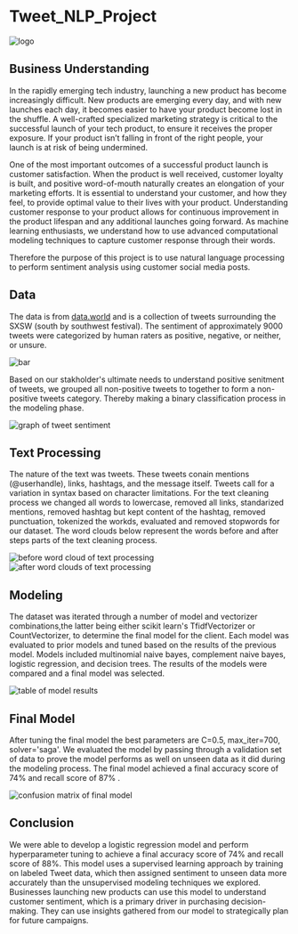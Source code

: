 # Tweet_NLP_Project
![logo](/images/logo.png)

## Business Understanding
In the rapidly emerging tech industry, launching a new product has become increasingly difficult. New products are emerging every day, and with new launches each day, it becomes easier to have your product become lost in the shuffle. A well-crafted specialized marketing strategy is critical to the successful launch of your tech product, to ensure it receives the proper exposure. If your product isn’t falling in front of the right people, your launch is at risk of being undermined.

One of the most important outcomes of a successful product launch is customer satisfaction. When the product is well received, customer loyalty is built, and positive word-of-mouth naturally creates an elongation of your marketing efforts. It is essential to understand your customer, and how they feel, to provide optimal value to their lives with your product. Understanding customer response to your product allows for continuous improvement in the product lifespan and any additional launches going forward. As machine learning enthusiasts, we understand how to use advanced computational modeling techniques to capture customer response through their words. 

Therefore the purpose of this project is to use natural language processing to perform sentiment analysis using customer social media posts.

## Data
The data is from [data.world](https://data.world/crowdflower/brands-and-product-emotions) and is a collection of tweets surrounding the SXSW (south by southwest festival). The sentiment of approximately 9000 tweets were categorized by human raters as positive, negative, or neither, or unsure. 

![bar](/images/tweet_sentiment.png)

Based on our stakholder's ultimate needs to understand positive senitment of tweets, we grouped all non-positive tweets to together to form a non-positive tweets category. Thereby making a binary classification process in the modeling phase. 

![graph of tweet sentiment](images/binary_tweet_sentiment.png)

## Text Processing
The nature of the text was tweets. These tweets conain mentions (@userhandle), links, hashtags, and the message itself. Tweets call for a variation in syntax based on character limitations. For the text cleaning process we changed all words to lowercase, removed all links, standarized mentions, removed hashtag but kept content of the hashtag, removed punctuation, tokenized the workds, evaluated and removed stopwords for our dataset. The word clouds below represent the words before and after steps parts of the text cleaning process. 

![before word cloud of text processing](/images/wordcloud_before.png)
![after word clouds of text processing](/images/wordcloud_after.png)

## Modeling
The dataset was iterated through a number of model and vectorizer combinations,the latter being either scikit learn's TfidfVectorizer or CountVectorizer, to determine the final model for the client. Each model was evaluated to prior models and tuned based on the results of the previous model. Models included multinomial naive bayes, complement naive bayes, logistic regression, and decision trees. The results of the models were compared and a final model was selected. 

![table of model results](/images/model_results.png)

## Final Model
After tuning the final model the best parameters are C=0.5, max_iter=700, solver='saga'. We evaluated the model by passing through a validation set of data to prove the model performs as well on unseen data as it did during the modeling process. The final model achieved a final accuracy score of 74% and recall score of 87% . 

![confusion matrix of final model](images/model_results.png)

## Conclusion
We were able to develop a logistic regression model and perform hyperparameter tuning to achieve a final accuracy score of 74% and recall score of 88%. This model uses a supervised learning approach by training on labeled Tweet data, which then assigned sentiment to unseen data more accurately than the unsupervised modeling techniques we explored.  Businesses launching new products can use this model to understand customer sentiment, which is a primary driver in purchasing decision-making. They can use insights gathered from our model to strategically plan for future campaigns.
